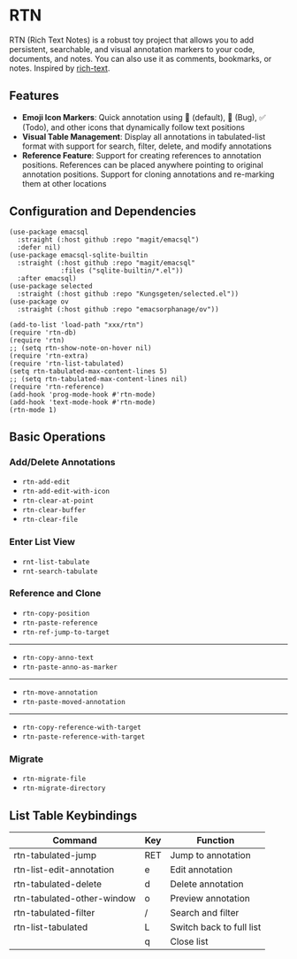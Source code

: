 # RTN
RTN (Rich Text Notes) is a robust toy project that allows you to add persistent, searchable, and visual annotation markers to your code, documents, and notes. You can also use it as comments, bookmarks, or notes. Inspired by [rich-text](https://github.com/Kinneyzhang/rich-text).

## Features
- **Emoji Icon Markers**: Quick annotation using 📝 (default), 🐛 (Bug), ✅ (Todo), and other icons that dynamically follow text positions
- **Visual Table Management**: Display all annotations in tabulated-list format with support for search, filter, delete, and modify annotations
- **Reference Feature**: Support for creating references to annotation positions. References can be placed anywhere pointing to original annotation positions. Support for cloning annotations and re-marking them at other locations

## Configuration and Dependencies
```elisp
(use-package emacsql
  :straight (:host github :repo "magit/emacsql")
  :defer nil)
(use-package emacsql-sqlite-builtin
  :straight (:host github :repo "magit/emacsql"
			 :files ("sqlite-builtin/*.el"))
  :after emacsql)
(use-package selected
  :straight (:host github :repo "Kungsgeten/selected.el"))
(use-package ov
  :straight (:host github :repo "emacsorphanage/ov"))
```

```elisp
(add-to-list 'load-path "xxx/rtn")
(require 'rtn-db)
(require 'rtn)
;; (setq rtn-show-note-on-hover nil)
(require 'rtn-extra)
(require 'rtn-list-tabulated)
(setq rtn-tabulated-max-content-lines 5)
;; (setq rtn-tabulated-max-content-lines nil)
(require 'rtn-reference)
(add-hook 'prog-mode-hook #'rtn-mode)
(add-hook 'text-mode-hook #'rtn-mode)
(rtn-mode 1)
```

## Basic Operations

### Add/Delete Annotations
- `rtn-add-edit`
- `rtn-add-edit-with-icon`
- `rtn-clear-at-point`
- `rtn-clear-buffer`
- `rtn-clear-file`

### Enter List View
- `rnt-list-tabulate`
- `rnt-search-tabulate`

### Reference and Clone
- `rtn-copy-position`
- `rtn-paste-reference`
- `rtn-ref-jump-to-target`
---
- `rtn-copy-anno-text`
- `rtn-paste-anno-as-marker`
---
- `rtn-move-annotation`
- `rtn-paste-moved-annotation`
---
- `rtn-copy-reference-with-target`
- `rtn-paste-reference-with-target`

### Migrate

- `rtn-migrate-file`
- `rtn-migrate-directory`

## List Table Keybindings

| Command                    | Key | Function                |
|----------------------------|-----|-------------------------|
| rtn-tabulated-jump         | RET | Jump to annotation      |
| rtn-list-edit-annotation   | e   | Edit annotation         |
| rtn-tabulated-delete       | d   | Delete annotation       |
| rtn-tabulated-other-window | o   | Preview annotation      |
| rtn-tabulated-filter       | /   | Search and filter       |
| rtn-list-tabulated         | L   | Switch back to full list|
|                            | q   | Close list              |
